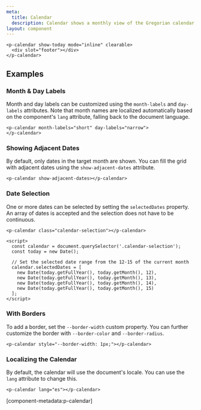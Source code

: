 ```yaml
---
meta:
  title: Calendar
  description: Calendar shows a monthly view of the Gregorian calendar, optionally allowing users to interact with dates.
layout: component
---
```


```html:preview
<p-calendar show-today mode="inline" clearable>
  <div slot="footer"></div>
</p-calendar>
```

## Examples

### Month & Day Labels

Month and day labels can be customized using the `month-labels` and `day-labels` attributes. Note that month names are localized automatically based on the component's `lang` attribute, falling back to the document language.

```html:preview
<p-calendar month-labels="short" day-labels="narrow">
</p-calendar>
```

### Showing Adjacent Dates

By default, only dates in the target month are shown. You can fill the grid with adjacent dates using the `show-adjacent-dates` attribute.

```html:preview
<p-calendar show-adjacent-dates></p-calendar>
```

### Date Selection

One or more dates can be selected by setting the `selectedDates` property. An array of dates is accepted and the selection does not have to be continuous.

```html:preview
<p-calendar class="calendar-selection"></p-calendar>

<script>
  const calendar = document.querySelector('.calendar-selection');
  const today = new Date();

  // Set the selected date range from the 12-15 of the current month
  calendar.selectedDates = [
    new Date(today.getFullYear(), today.getMonth(), 12),
    new Date(today.getFullYear(), today.getMonth(), 13),
    new Date(today.getFullYear(), today.getMonth(), 14),
    new Date(today.getFullYear(), today.getMonth(), 15)
  ];
</script>
```

### With Borders

To add a border, set the `--border-width` custom property. You can further customize the border with `--border-color` and `--border-radius`.

```html:preview
<p-calendar style="--border-width: 1px;"></p-calendar>
```

### Localizing the Calendar

By default, the calendar will use the document's locale. You can use the `lang` attribute to change this.

```html:preview
<p-calendar lang="es"></p-calendar>
```

[component-metadata:p-calendar]
